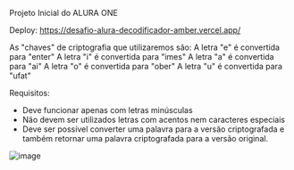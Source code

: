 Projeto Inicial do ALURA ONE

Deploy: https://desafio-alura-decodificador-amber.vercel.app/

As "chaves" de criptografia que utilizaremos são:
A letra "e" é convertida para "enter"
A letra "i" é convertida para "imes"
A letra "a" é convertida para "ai"
A letra "o" é convertida para "ober"
A letra "u" é convertida para "ufat"

Requisitos:
- Deve funcionar apenas com letras minúsculas
- Não devem ser utilizados letras com acentos nem caracteres especiais
- Deve ser possível converter uma palavra para a versão criptografada e também retornar uma palavra criptografada para a versão original.

![image](https://github.com/user-attachments/assets/960db460-19e5-4e6a-bd69-14d6fb663a16)



